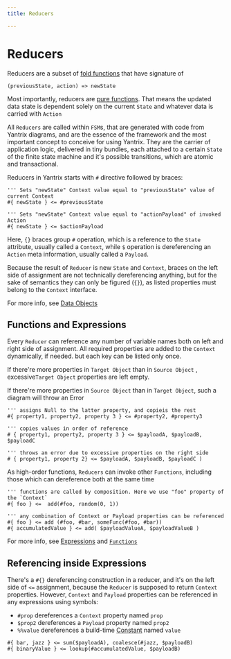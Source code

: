 ```yaml
---
title: Reducers

---
```


# Reducers

Reducers are a subset of [fold functions](https://en.wikipedia.org/wiki/Fold_(higher-order_function)) that have
signature of

```
(previousState, action) => newState
```

Most importantly, reducers are [pure functions](https://en.wikipedia.org/wiki/Pure_function). That means the updated
data state is dependent solely on the current `State` and whatever data is carried with `Action`

All `Reducers` are called within `FSM`s, that are generated with code from Yantrix diagrams, and are the essence of the
framework and the most important concept to conceive for using Yantrix. They are the carrier of application logic,
delivered in tiny bundles, each attached to a certain `State` of the finite state machine and it's possible transitions,
which are atomic and transactional.

Reducers in Yantrix starts with `#` directive followed by braces:

```
''' Sets "newState" Context value equal to "previousState" value of current Context
#{ newState } <= #previousState

''' Sets "newState" Context value equal to "actionPayload" of invoked Action
#{ newState } <= $actionPayload
```

Here, `{}` braces group `#` operation, which is a reference to the  `State` attribute, usually called a `Context`,
while `$` operation is dereferencing an `Action` meta information, usually called a `Payload`.

Because the result of `Reducer` is new `State` and `Context`, braces on the left side of assignment are not technically
dereferencing anything, but for the sake of semantics they can only be figured (`{}`), as listed properties must belong
to the `Context` interface.

For more info, see [Data Objects](100_data_objects.md)

## Functions and Expressions

Every `Reducer` can reference any number of variable names both on left and right side of assignment. All required
properties are added to the `Context` dynamically, if needed. but each key can be listed only once.

If there're more properties in `Target Object` than in `Source Object` , excessive`Target Object` properties are left
empty.

If there're more properties in `Source Object` than in `Target Object`, such a diagram will throw an Error

```
''' assigns Null to the latter property, and copieis the rest
#{ property1, property2, property 3 } <= #property2, #property3

''' copies values in order of reference
# { property1, property2, property 3 } <= $payloadA, $payloadB, $payloadC

''' throws an error due to excessive properties on the right side
# { property1, property 2} <= $payloadA, $payloadB, $payloadC )
```

As high-order functions, `Reducers` can invoke other `Functions`, including those which can dereference both at the same
time

```
''' functions are called by composition. Here we use "foo" property of the `Context`
#{ foo } <=  add(#foo, random(0, 1))

''' any combination of Context or Payload properties can be referenced
#{ foo } <= add (#foo, #bar, someFunc(#foo, #bar))
#{ accumulatedValue } <= add( $payloadValueA, $payloadValueB )
```

For more info, see [Expressions](130_expressions.html) and [`Functions`](140_functions.html)

## Referencing inside Expressions

There's a `#{}` dereferencing construction in a reducer, and it's on the left side of `<=` assignment, because
the `Reducer` is supposed to return `Context` properties. However, `Context` and `Payload` properties can be referenced
in any expressions using symbols:

- `#prop` dereferences a `Context` property named `prop`
- `$prop2` dereferences a `Payload` property named `prop2`
- `%%value` dereferences a build-time [Constant](120_values_and_constants.md) named `value`

```
#{ bar, jazz } <= sum($payloadA), coalesce(#jazz, $payloadB)
#{ binaryValue } <= lookup(#accumulatedValue, $payloadB)
```





